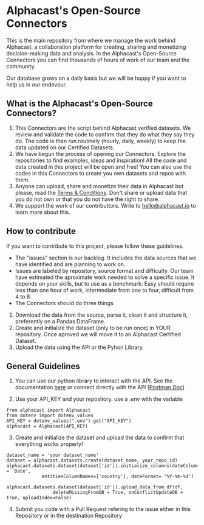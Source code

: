 # Alphacast's Open-Source Connectors

This is the main repository from where we manage the work behind Alphacast, a collaboration platform for creating, sharing and monetizing decision-making data and analysis. In the Alphacast's Open-Source Connectors you can find thousands of hours of work of our team and the community.

Our database grows on a daily basis but we will be happy if you want to help us in our endevour.

## What is the Alphacast's Open-Source Connectors?

1. This Connectors are the script behind Alphacast verified datasets. We review and validate the code to confirm that they do what they say they do. The code is then run routinely (hourly, daily, weekly) to keep the data updated on our Certified Datasets. 
2. We have begun the process of opening our Connectors. Explore the repositories to find examples, ideas and inspiration! All the code and data created in this project will be open and free! You can also use the codes in this Connectors to create you own datasets and repos with them.
3. Anyone can upload, share and monetize their data in Alphacast but please, read the [Terms & Conditions](https://www.alphacast.io/terms). Don't share or upload data that you do not own or that you do not have the right to share.
4. We support the work of our contributtors. Write to hello@alphacast.io to learn more about this.

## How to contribute

If you want to contribute to this project, please follow these guidelines.

- The "issues" section is our backlog. It includes the data sources that we have identified and are planning to work on. 
- Issues are labeled by repository, source format and difficulty. Our team have estimated the aproximate work needed to solve a specific issue. It depends on your skills, but to use as a benchmark: Easy should require less than one hour of work, intermediate from one to four, difficult from 4 to 8.
- The Connectors should do three things
1. Download the data from the source, parse it, clean it and structure it, preferently on a Pandas DataFrame.
2. Create and initialize the dataset (only to be run once) in YOUR repository. Once aproved we will move it to an Alphacast Certified Dataset. 
3. Upload the data using the API or the Pyhon Library.

## General Guidelines

1. You can use our python library to interact with the API. See the documentation [here](https://alphacast-python-sdk.readthedocs.io/en/latest/reference.html#quick-start) or connect directly with the API ([Postman Doc](https://documenter.getpostman.com/view/17184186/TzzDLb94))

2. Use your API_KEY and your repository. use a .env with the variable

```
from alphacast import Alphacast
from dotenv import dotenv_values
API_KEY = dotenv_values(".env").get("API_KEY")
alphacast = Alphacast(API_KEY)
```

3. Create and initialize the dataset and upload the data to confirm that everything works properly!

```
dataset_name = 'your dataset_name'
dataset = alphacast.datasets.create(dataset_name, your_repo_id)
alphacast.datasets.dataset(dataset['id']).initialize_columns(dateColumnName = 'Date', 
             entitiesColumnNames=['country'], dateFormat= '%Y-%m-%d')

alphacast.datasets.dataset(dataset['id']).upload_data_from_df(df, 
                 deleteMissingFromDB = True, onConflictUpdateDB = True, uploadIndex=False)
```

4. Submit you code with a Pull Request refering to the issue either in this Repository or in the destination Repository
